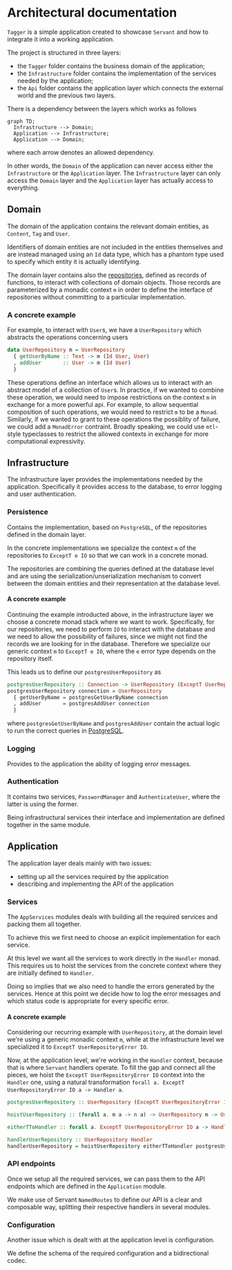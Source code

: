 # Architectural documentation

`Tagger` is a simple application created to showcase `Servant` and how to integrate it into a working application.

The project is structured in three layers:
- the `Tagger` folder contains the business domain of the application;
- the `Infrastructure` folder contains the implementation of the services needed by the application;
- the `Api` folder contains the application layer which connects the external world and the previous two layers.

There is a dependency between the layers which works as follows

```mermaid
graph TD;
  Infrastructure --> Domain;
  Application --> Infrastructure;
  Application --> Domain;
```

where each arrow denotes an allowed dependency.

In other words, the `Domain` of the application can never access either the `Infrastructure` or the `Application` layer. The `Infrastructure` layer can only access the `Domain` layer and the `Application` layer has actually access to everything.

## Domain

The domain of the application contains the relevant domain entities, as `Content`, `Tag` and `User`.

Identifiers of domain entities are not included in the entities themselves and are instead managed using an `Id` data type, which has a phantom type used to specify which entity it is actually identifying.

The domain layer contains also the [repositories](https://www.martinfowler.com/eaaCatalog/repository.html), defined as records of functions, to interact with collections of domain objects. Those records are parameterized by a monadic context `m` in order to define the interface of repositories without committing to a particular implementation.

### A concrete example

For example, to interact with `User`s, we have a `UserRepository` which abstracts the operations concerning users

```haskell
data UserRepository m = UserRepository
  { getUserByName :: Text -> m (Id User, User)
  , addUser       :: User -> m (Id User)
  }
```

These operations define an interface which allows us to interact with an abstract model of a collection of `User`s.
In practice, if we wanted to combine these operation, we would need to impose restrictions on the context `m` in exchange for a more powerful api. For example, to allow sequential composition of such operations, we would need to restrict `m` to be a `Monad`. Similarly, if we wanted to grant to these operations the possiblity of failure, we could add a `MonadError` contraint. Broadly speaking, we could use `mtl`-style typeclasses to restrict the allowed contexts in exchange for more computational expressivity.

## Infrastructure

The infrastructure layer provides the implementations needed by the application. Specifically it provides access to the database, to error logging and user authentication.

### Persistence

Contains the implementation, based on `PostgreSQL`, of the repositories defined in the domain layer.

In the concrete implementations we specialize the context `m` of the repositories to `ExceptT e IO` so that we can work in a concrete monad.

The repositories are combining the queries defined at the database level and are using the serialization/unserialization mechanism to convert between the domain entities and their representation at the database level.

#### A concrete example

Continuing the example introducted above, in the infrastructure layer we choose a concrete monad stack where we want to work. Specifically, for our repositories, we need to perform `IO` to interact with the database and we need to allow the possibility of failures, since we might not find the records we are looking for in the database. Therefore we specialize our generic context `m` to `ExceptT e IO`, where the `e` error type depends on the repository itself.

This leads us to define our `postgresUserRepository` as

```haskell
postgresUserRepository :: Connection -> UserRepository (ExceptT UserRepositoryError IO)
postgresUserRepository connection = UserRepository
  { getUserByName = postgresGetUserByName connection
  , addUser       = postgresAddUser connection
  }
```

where `postgresGetUserByName` and `postgresAddUser` contain the actual logic to run the correct queries in [PostgreSQL](https://www.postgresql.org).

### Logging

Provides to the application the ability of logging error messages.

### Authentication

It contains two services, `PasswordManager` and `AuthenticateUser`, where the latter is using the former.

Being infrastructural services their interface and implementation are defined together in the same module.

## Application

The application layer deals mainly with two issues:
- setting up all the services required by the application
- describing and implementing the API of the application

### Services

The `AppServices` modules deals with building all the required services and packing them all together.

To achieve this we first need to choose an explicit implementation for each service.

At this level we want all the services to work directly in the `Handler` monad. This requires us to hoist the services from the concrete context where they are initially defined to `Handler`.

Doing so implies that we also need to handle the errors generated by the services. Hence at this point we decide how to log the error messages and which status code is appropriate for every specific error.

#### A concrete example

Considering our recurring example with `UserRepository`, at the domain level we're using a generic monadic context `m`, while at the infrastructure level we specialized it to `ExceptT UserRepositoryError IO`.

Now, at the application level, we're working in the `Handler` context, because that is where `Servant` handlers operate. To fill the gap and connect all the pieces, we hoist the `ExceptT UserRepositoryError IO` context into the `Handler` one, using a natural transformation `forall a. ExceptT UserRepositoryError IO a -> Handler a`.

```haskell
postgresUserRepository :: UserRepository (ExceptT UserRepositoryError IO)

hoistUserRepository :: (forall a. m a -> n a) -> UserRepository m -> UserRepository n

eitherTToHandler :: forall a. ExceptT UserRepositoryError IO a -> Handler a

handlerUserRepository :: UserRepository Handler
handlerUserRepository = hoistUserRepository eitherTToHandler postgresUserRepository
```

### API endpoints

Once we setup all the required services, we can pass them to the API endpoints which are defined in the `Application` module.

We make use of Servant `NamedRoutes` to define our API is a clear and composable way, splitting their respective handlers in several modules.

### Configuration

Another issue which is dealt with at the application level is configuration.

We define the schema of the required configuration and a bidirectional codec.
